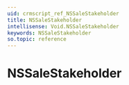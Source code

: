 ```yaml
---
uid: crmscript_ref_NSSaleStakeholder
title: NSSaleStakeholder
intellisense: Void.NSSaleStakeholder
keywords: NSSaleStakeholder
so.topic: reference
---
```


# NSSaleStakeholder
